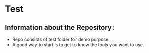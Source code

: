 # Test

## Information about the Repository:
- Repo consists of test folder for demo purpose.
- A good way to start is to get to know the tools you want to use.
